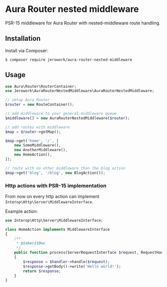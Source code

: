 # Aura Router nested middleware
PSR-15 middleware for Aura Router with nested-middleware route handling.

## Installation
Install via Composer: 
```
$ composer require jerowork/aura-router-nested-middleware
```

## Usage
```php
use Aura\Router\RouterContainer;
use Jerowork\AuraRouterNestedMiddleware\AuraRouterNestedMiddleware;

// setup Aura Router
$router = new RouteContainer();

// add middleware to your general middleware queue
$middleware[] = new AuraRouterNestedMiddleware($router);

// add routes with middleware
$map = $router->getMap();

$map->get('home', '/', [
    new SomeMiddleware(),
    new AnotherMiddleware(),
    new HomeAction(),
]);

// route with no other middleware than the blog action
$map->get('blog', '/blog', new BlogAction());
```

### Http actions with PSR-15 implementation
From now on every http action can implement ```Interop\Http\Server\MiddlewareInterface```.

Example action:
```php
use Interop\Http\Server\MiddlewareInterface;

class HomeAction implements MiddlewareInterface
{
    /**
     * @inheritDoc
     */
    public function process(ServerRequestInterface $request, RequestHandlerInterface $handler): ResponseInterface
    {
        $response = $handler->handle($request);
        $response->getBody()->write('Hello world!');
        return $response;
    }
}
```
